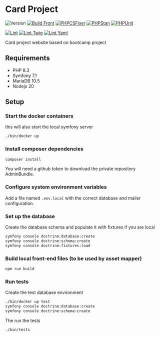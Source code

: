 # Card Project

![Version](https://img.shields.io/badge/version-1.0.0-informational)
[![Build Front](https://github.com/shadowc/card-project/actions/workflows/build.yaml/badge.svg)](https://github.com/shadowc/card-project/actions)
[![PHPCSFixer](https://github.com/shadowc/card-project/actions/workflows/php-cs-fixer.yaml/badge.svg)](https://github.com/shadowc/card-project/actions)
[![PHPStan](https://github.com/shadowc/card-project/actions/workflows/phpstan.yaml/badge.svg)](https://github.com/shadowc/card-project/actions)
[![PHPUnit](https://github.com/shadowc/card-project/actions/workflows/phpunit.yaml/badge.svg)](https://github.com/shadowc/card-project/actions)

[![Lint](https://github.com/shadowc/card-project/actions/workflows/lint.yaml/badge.svg)](https://github.com/shadowc/card-project/actions)
[![Lint Twig](https://github.com/shadowc/card-project/actions/workflows/lint-twig.yaml/badge.svg)](https://github.com/shadowc/card-project/actions)
[![Lint Yaml](https://github.com/shadowc/card-project/actions/workflows/lint-yaml.yaml/badge.svg)](https://github.com/shadowc/card-project/actions)

Card project website based on bootcamp project

## Requirements

- PHP 8.3
- Symfony 7.1
- MariaDB 10.5
- Nodejs 20

## Setup

### Start the docker containers

this will also start the local symfony server

```bash
./bin/docker up
```

### Install composer dependencies

```bash
composer install
```

You will need a github token to download the private repository AdminBundle.

### Configure system environment variables

Add a file named `.env.local` with the correct database and mailer configuration.

### Set up the database

Create the database schema and populate it with fixtures if you are local

```bash
symfony console doctrine:database:create
symfony console doctrine:schema:create
symfony console doctrine:fixtures:load
```

### Build local front-end files (to be used by asset mapper)

```bash
npm run build
```

### Run tests

Create the test database environment

```bash
./bin/docker up test
symfony console doctrine:database:create
symfony console doctrine:schema:create
```

The run the tests

```bash
./bin/tests
```

